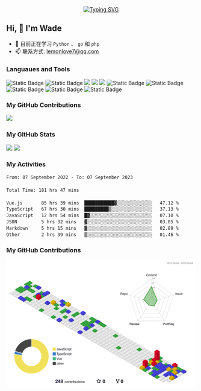 <div align="center">
  <a href="https://blog.csdn.net/Kris__zhang">
    <img src="https://readme-typing-svg.demolab.com?font=Fira+Code&pause=1000&color=024EF7&width=435&lines=热爱可抵岁月漫长！;让正确的事情持续发生！&center=true&size=27" alt="Typing SVG" />
  </a>
</div>

## Hi, 👋 I'm Wade

- 🌱 目前正在学习 `Python` 、 `go` 和 `php`
- 📫 联系方式: lemonlove7@qq.com

### Languaues and Tools

<span > 
  <img alt="Static Badge" src="https://img.shields.io/badge/Vue-%2342b883?style=flat-square&logo=Vue&logoColor=%23fff"> 
  <img alt="Static Badge" src="https://img.shields.io/badge/TypeScript-%230072b3?style=flat-square&logo=TypeScript&logoColor=%23fff"> 
  <img src="https://img.shields.io/badge/-JavaScript-F7DF1E?style=flat-square&logo=javascript&logoColor=white" /> 
  <img src="https://img.shields.io/badge/-HTML5-E34F26?style=flat-square&logo=html5&logoColor=white" /> 
  <img src="https://img.shields.io/badge/-CSS3-1572B6?style=flat-square&logo=css3" /> 
  <img alt="Static Badge" src="https://img.shields.io/badge/Webpack-%230072b3?style=flat-square&logo=webpack&logoColor=%23fff"> 
  <img alt="Static Badge" src="https://img.shields.io/badge/Vite-%239a60fe?style=flat-square&logo=vite&logoColor=%23fff"> 
  <img alt="Static Badge" src="https://img.shields.io/badge/Sass-%23c66394?style=flat-square&logo=Sass&logoColor=%23fff"> 
  <img alt="Static Badge" src="https://img.shields.io/badge/Visual_Studio_Code-007ACC?style=flat-square&logo=Visual-Studio-Code&logoColor=white"> 
  <img alt="Static Badge" src="https://img.shields.io/badge/Git-F05032?style=flat-square&logo=Git&logoColor=white">  
</span>

### My GitHub Contributions

![](https://cwd295645351.github.io/Cwd295645351/github-contribution-grid-snake.svg)

### My GitHub Stats

<div align="left">
  <img src="https://github-readme-stats.vercel.app/api?username=lemonlove7&show_icons=true" /> 
  <img src="https://github-readme-stats.vercel.app/api/top-langs/?username=lemonlove7&layout=compact&langs_count=6&text_color=000&icon_color=fff&theme=graywhite" />
</div>

### My Activities

<!--START_SECTION:waka-->

```txt
From: 07 September 2022 - To: 07 September 2023

Total Time: 181 hrs 47 mins

Vue.js       85 hrs 39 mins  ███████████▓░░░░░░░░░░░░░   47.12 %
TypeScript   67 hrs 30 mins  █████████▒░░░░░░░░░░░░░░░   37.13 %
JavaScript   12 hrs 54 mins  █▓░░░░░░░░░░░░░░░░░░░░░░░   07.10 %
JSON         5 hrs 32 mins   ▓░░░░░░░░░░░░░░░░░░░░░░░░   03.05 %
Markdown     5 hrs 15 mins   ▓░░░░░░░░░░░░░░░░░░░░░░░░   02.89 %
Other        2 hrs 39 mins   ▒░░░░░░░░░░░░░░░░░░░░░░░░   01.46 %
```

<!--END_SECTION:waka-->

### My GitHub Contributions

![](./profile-3d-contrib/profile-gitblock.svg)
